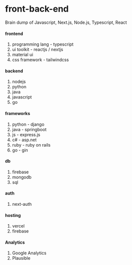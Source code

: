 # front-back-end
Brain dump of Javascript, Next.js, Node.js, Typescript, React

#### frontend
1) programming lang - typescript
2) ui toolkit - reactjs / nextjs
3) material ui
4) css framework - tailwindcss

#### backend
1) nodejs
2) python
3) java
4) javascript
5) go

#### frameworks
1) python - django
2) java - springboot
3) js - express.js
4) c# - asp.net
5) ruby - ruby on rails
6) go - gin

#### db
1) firebase
2) mongodb
3) sql

#### auth
1) next-auth

#### hosting
1) vercel
2) firebase

#### Analytics
1) Google Analytics
2) Plausible
